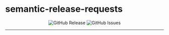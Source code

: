 <!-- This file is safe to edit. Once it exists it will not be overwritten. -->

# semantic-release-requests <!-- omit in toc -->

<p align="center">
  <img alt="GitHub Release" src="https://img.shields.io/github/v/release/kilianpaquier/semantic-release-requests?include_prereleases&sort=semver&style=for-the-badge">
  <img alt="GitHub Issues" src="https://img.shields.io/github/issues-raw/kilianpaquier/semantic-release-requests?style=for-the-badge">
</p>

---